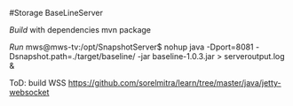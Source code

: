 #Storage  BaseLineServer

*Build* with dependencies
mvn package

*Run*
mws@mws-tv:/opt/SnapshotServer$ nohup java -Dport=8081 -Dsnapshot.path=./target/baseline/ -jar baseline-1.0.3.jar > serveroutput.log &

ToD: build WSS https://github.com/sorelmitra/learn/tree/master/java/jetty-websocket
